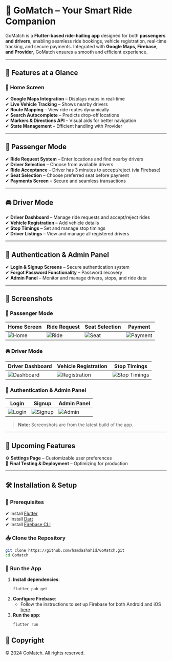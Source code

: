 # 🚀 GoMatch – Your Smart Ride Companion  

GoMatch is a **Flutter-based ride-hailing app** designed for both **passengers and drivers**, enabling seamless ride bookings, vehicle registration, real-time tracking, and secure payments. Integrated with **Google Maps, Firebase, and Provider**, GoMatch ensures a smooth and efficient experience.  

---

## 📌 Features at a Glance  

### 🏡 **Home Screen**  
✔ **Google Maps Integration** – Displays maps in real-time  
✔ **Live Vehicle Tracking** – Shows nearby drivers  
✔ **Route Mapping** – View ride routes dynamically  
✔ **Search Autocomplete** – Predicts drop-off locations  
✔ **Markers & Directions API** – Visual aids for better navigation  
✔ **State Management** – Efficient handling with Provider  

---

## 🚖 **Passenger Mode**  
✔ **Ride Request System** – Enter locations and find nearby drivers  
✔ **Driver Selection** – Choose from available drivers  
✔ **Ride Acceptance** – Driver has 3 minutes to accept/reject (via Firebase)  
✔ **Seat Selection** – Choose preferred seat before payment  
✔ **Payments Screen** – Secure and seamless transactions  

---

## 🚘 **Driver Mode**  
✔ **Driver Dashboard** – Manage ride requests and accept/reject rides  
✔ **Vehicle Registration** – Add vehicle details  
✔ **Stop Timings** – Set and manage stop timings  
✔ **Driver Listings** – View and manage all registered drivers  

---

## 🔐 **Authentication & Admin Panel**  
✔ **Login & Signup Screens** – Secure authentication system  
✔ **Forgot Password Functionality** – Password recovery  
✔ **Admin Panel** – Monitor and manage drivers, stops, and ride data  

---

## 📸 **Screenshots**  

### **🚖 Passenger Mode**  
| Home Screen | Ride Request | Seat Selection | Payment |
|------------|------------|------------|------------|
| ![Home](screenshots/home.png) | ![Ride](screenshots/ride_request.png) | ![Seat](screenshots/seat_selection.png) | ![Payment](screenshots/payment.png) |

### **🚘 Driver Mode**  
| Driver Dashboard | Vehicle Registration | Stop Timings |
|-----------------|------------------|--------------|
| ![Dashboard](screenshots/driver_dashboard.png) | ![Registration](screenshots/vehicle_registration.png) | ![Stop Timings](screenshots/stop_timings.png) |

### **🔐 Authentication & Admin Panel**  
| Login | Signup | Admin Panel |
|------|--------|------------|
| ![Login](screenshots/login.png) | ![Signup](screenshots/signup.png) | ![Admin](screenshots/admin_panel.png) |

> **Note:** Screenshots are from the latest build of the app.

---

## 🚀 Upcoming Features  
⚙ **Settings Page** – Customizable user preferences  
📱 **Final Testing & Deployment** – Optimizing for production  

---

## 🛠 **Installation & Setup**  

### 📌 **Prerequisites**  
✔ Install [Flutter](https://flutter.dev/docs/get-started/install)  
✔ Install [Dart](https://dart.dev/get-dart)  
✔ Install [Firebase CLI](https://firebase.google.com/docs/cli)  

### 📥 **Clone the Repository**  
```sh
git clone https://github.com/hamdashahid/GoMatch.git
cd GoMatch
```

### 🚀 **Run the App**  
1. **Install dependencies**:
    ```sh
    flutter pub get
    ```
2. **Configure Firebase**:
    - Follow the instructions to set up Firebase for both Android and iOS [here](https://firebase.flutter.dev/docs/overview).
3. **Run the app**:
    ```sh
    flutter run
    ```

## 📜 **Copyright**

© 2024 GoMatch. All rights reserved.

